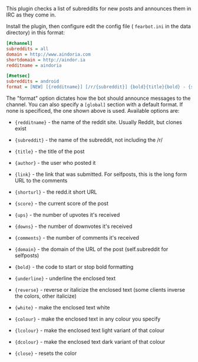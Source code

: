 This plugin checks a list of subreddits for new posts and announces them in IRC as they come in.

Install the plugin, then configure edit the config file ( `fearbot.ini` in the data directory) in this format:

```ini
[#channel]
subreddits = all
domain = http://www.aindoria.com
shortdomain = http://aindor.ia
redditname = aindoria

[#netsec]
subreddits = android
format = [NEW] [{redditname}] [/r/{subreddit}] {bold}{title}{bold} - {shortlink}
```

The "format" option dictates how the bot should announce messages to the
channel. You can also specify a `[global]` section with a default format.
If none is specificed, the one shown above is used. Available options are:
 
* `{redditname}` - the name of the reddit site. Usually Reddit, but clones
exist

* `{subreddit}` - the name of the subreddit, not including the /r/

* `{title}` - the title of the post

* `{author}` - the user who posted it

* `{link}` - the link that was submitted. For selfposts, this is the long form URL to the comments

* `{shorturl}` - the redd.it short URL

* `{score}` - the current score of the post

* `{ups}` - the number of upvotes it's received

* `{downs}` - the number of downvotes it's received

* `{comments}` - the number of comments it's received

* `{domain}` - the domain of the URL of the post (self.subreddit for selfposts)

* `{bold}` - the code to start or stop bold formatting

* `{underline}` - underline the enclosed text

* `{reverse}` - reverse or italicize the enclosed text (some clients inverse the colors, other italicize)

* `{white}` - make the enclosed text white

* `{colour}` - make the enclosed text in any colour you specify

* `{lcolour}` - make the enclosed text light variant of that colour

* `{dcolour}` - make the enclosed text dark variant of that colour

* `{close}` - resets the color


